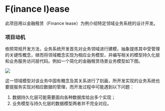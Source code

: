 # F(inance l)ease

此项目用以金融租赁（Finance lease）为例介绍特定领域业务系统的设计开发。

### 项目动机

依照常规开发方法，业务系统开发首先对业务领域进行建模，抽象提炼其中受管理的关键性概念，继而将领域概念实现为相应业务模型，并编写相关的模型持久化层和业务服务访问层代码。例如一个简化的金融租赁场景业务模型如下图。

![](https://www.plantuml.com/plantuml/png/XL7TIW916BtVf_ZOIsMbxaDy5T6vMpMSzI8gSA4VpJA3I53Cii0A2eFKnHdqPMOSzyfNQFDhTqUwQA_Ed3dV-SwSpL0dMtOg1HiAfJon3OCKAmMG7uDbRQe-cRnlmA41mIUuAxmEGkzDp6ORw7VFP7TW71j6pivI-Zk84uWLlvFNKusGhIir76q8nVh2gwhdkU0TiNXKjo-2FQa7L_DhrMJh4lqGevz6-ESt_g27Vk_pLR2ZFV7RNx67y1Wg8u8rGoAw0yiwIaD8HmgTrjK9oz9jy6KGa6RIETWdvbQ3qRsPj0cbXC2k2NiRSQvKTChPd4DX9vLAc77MxP5I-P-Hlx7Ji1gVYDamVBGQzbTZLzLV0TjSyvfgZjQyBjXKLdbSrx9nAXQzM8XdRFb75Hi5tKHRKAMn-cuyeHrYxIzYHmWl9ikg6yQJpRuUBqEA-My0)

这一领域模型对该业务中固有概念及其关系进行了刻画，所开发实现的业务系统也要提服务实现对相应数据的管理，而开发过程中可能遇到以下问题：

1. 数据持久化层可能需要面向各种数据库给出多个实现；
2. 业务模型与持久化层的数据模型两者并不完全对应。
